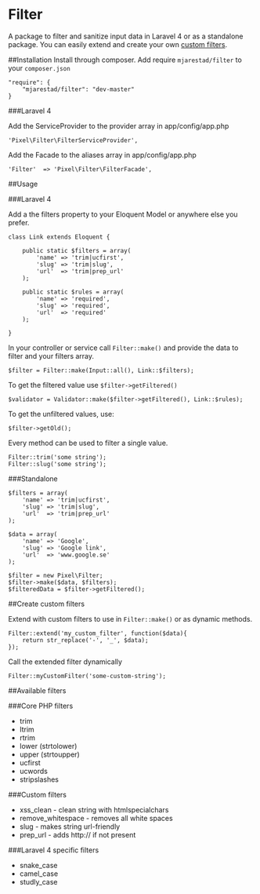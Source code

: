 Filter
==============

A package to filter and sanitize input data in Laravel 4 or as a standalone package. You can easily extend and create your own [custom filters]('/#create-custom-filters).

##Installation
Install through composer. Add require <code>mjarestad/filter</code> to your <code>composer.json</code>

    "require": {
        "mjarestad/filter": "dev-master"
    }
    
###Laravel 4

Add the ServiceProvider to the provider array in app/config/app.php

    'Pixel\Filter\FilterServiceProvider',
    
Add the Facade to the aliases array in app/config/app.php

    'Filter'  => 'Pixel\Filter\FilterFacade',

##Usage

###Laravel 4

Add a the filters property to your Eloquent Model or anywhere else you prefer.

    class Link extends Eloquent {
    
        public static $filters = array(
            'name' => 'trim|ucfirst',
            'slug' => 'trim|slug',
            'url'  => 'trim|prep_url'
        );
        
        public static $rules = array(
            'name' => 'required',
            'slug' => 'required',
            'url'  => 'required'
        );
        
    }
    
In your controller or service call <code>Filter::make()</code> and provide the data to filter and your filters array.

    $filter = Filter::make(Input::all(), Link::$filters);
    
To get the filtered value use <code>$filter->getFiltered()</code>

    $validator = Validator::make($filter->getFiltered(), Link::$rules);
    
To get the unfiltered values, use:

    $filter->getOld();
    
Every method can be used to filter a single value.

    Filter::trim('some string');
    Filter::slug('some string');
    
###Standalone

    $filters = array(
        'name' => 'trim|ucfirst',
        'slug' => 'trim|slug',
        'url'  => 'trim|prep_url'
    );
    
    $data = array(
        'name' => 'Google',
        'slug' => 'Google link',
        'url'  => 'www.google.se'
    );
    
    $filter = new Pixel\Filter;
    $filter->make($data, $filters);
    $filteredData = $filter->getFiltered();
    
##Create custom filters

Extend with custom filters to use in <code>Filter::make()</code> or as dynamic methods.

    Filter::extend('my_custom_filter', function($data){
        return str_replace('-', '_', $data);
    });
    
Call the extended filter dynamically

    Filter::myCustomFilter('some-custom-string');
    
##Available filters

###Core PHP filters

* trim
* ltrim
* rtrim
* lower (strtolower)
* upper (strtoupper)
* ucfirst
* ucwords
* stripslashes

###Custom filters

* xss_clean - clean string with htmlspecialchars
* remove_whitespace - removes all white spaces
* slug - makes string url-friendly
* prep_url - adds http:// if not present

###Laravel 4 specific filters

* snake_case
* camel_case
* studly_case
